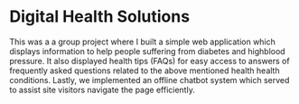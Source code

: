 # Digital Health Solutions

This was a  a group project where I built a simple web application which displays information to help people suffering from diabetes and highblood pressure. It also displayed health tips (FAQs) for easy access to answers of frequently asked questions related to the above mentioned health health conditions. Lastly, we implemented an offline chatbot system which served to assist site visitors navigate the page efficiently.
